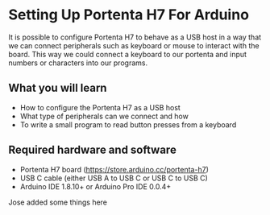 # Setting Up Portenta H7 For Arduino
It is possible to configure Portenta H7 to behave as a USB host in a way that we can connect peripherals such as keyboard or mouse to interact with the board. This way we could connect a keyboard to our portenta and input numbers or characters into our programs.

## What you will learn
-   How to configure the Portenta H7 as a USB host
-   What type of peripherals can we connect and how
-   To write a small program to read button presses from a keyboard

## Required hardware and software
-   Portenta H7 board (<https://store.arduino.cc/portenta-h7>)
-   USB C cable (either USB A to USB C or USB C to USB C)
-   Arduino IDE 1.8.10+  or Arduino Pro IDE 0.0.4+ 



Jose added some things here